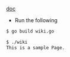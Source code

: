 [doc](https://golang.org/doc/articles/wiki/)


- Run the following

```bash
$ go build wiki.go

$ ./wiki       
This is a sample Page.

```
